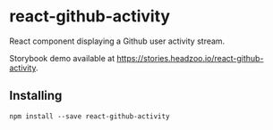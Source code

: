 react-github-activity
=====================
React component displaying a Github user activity stream.

Storybook demo available at https://stories.headzoo.io/react-github-activity.

## Installing
```
npm install --save react-github-activity
```
